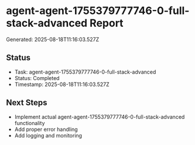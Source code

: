 # agent-agent-1755379777746-0-full-stack-advanced Report

Generated: 2025-08-18T11:16:03.527Z

## Status
- Task: agent-agent-1755379777746-0-full-stack-advanced
- Status: Completed
- Timestamp: 2025-08-18T11:16:03.527Z

## Next Steps
- Implement actual agent-agent-1755379777746-0-full-stack-advanced functionality
- Add proper error handling
- Add logging and monitoring
